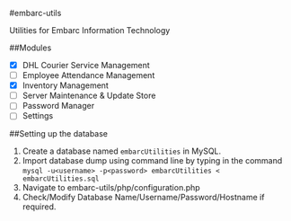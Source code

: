 #embarc-utils

Utilities for Embarc Information Technology

##Modules
- [x] DHL Courier Service Management
- [ ] Employee Attendance Management
- [x] Inventory Management
- [ ] Server Maintenance & Update Store
- [ ] Password Manager
- [ ] Settings

##Setting up the database
1. Create a database named `embarcUtilities` in MySQL.
2. Import database dump using command line by typing in the command `mysql -u<username> -p<password> embarcUtilities < embarcUtilities.sql`
3. Navigate to embarc-utils/php/configuration.php
4. Check/Modify Database Name/Username/Password/Hostname if required.
